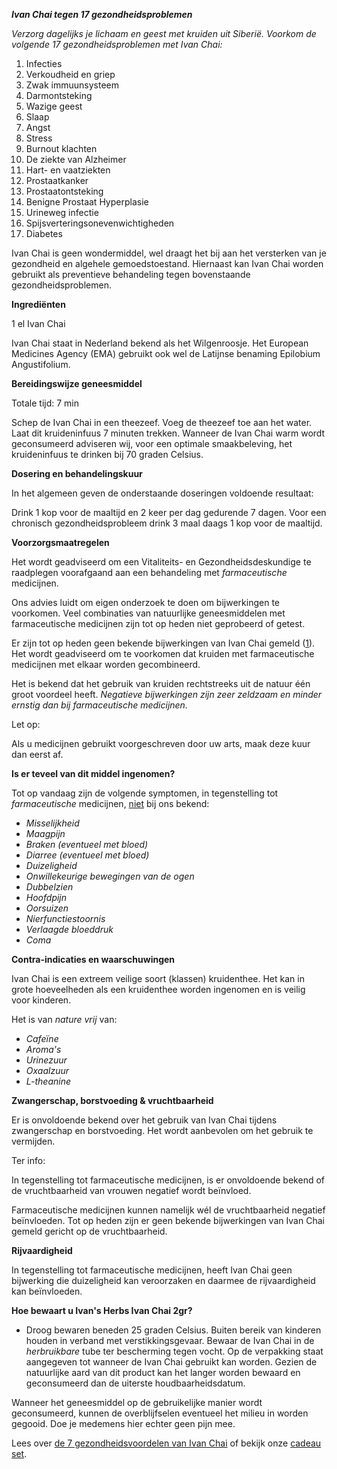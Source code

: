 ***_Ivan Chai tegen 17 gezondheidsproblemen_***


_Verzorg dagelijks je lichaam en geest met kruiden uit Siberië.
Voorkom de volgende 17 gezondheidsproblemen met Ivan Chai:_
1.  Infecties
2.  Verkoudheid en griep
3.  Zwak immuunsysteem
4.  Darmontsteking 
5.  Wazige geest
6.  Slaap
7.  Angst
8.  Stress
9.  Burnout klachten
10. De ziekte van Alzheimer
11. Hart- en vaatziekten
12. Prostaatkanker
13. Prostaatontsteking
14. Benigne Prostaat Hyperplasie
15. Urineweg infectie
16. Spijsverteringsonevenwichtigheden
17. Diabetes

Ivan Chai is geen wondermiddel, wel draagt het bij aan het versterken van je gezondheid en algehele gemoedstoestand. Hiernaast kan Ivan Chai worden gebruikt als preventieve behandeling tegen bovenstaande gezondheidsproblemen.

**Ingrediënten**

1 el Ivan Chai

Ivan Chai staat in Nederland bekend als het Wilgenroosje. Het European Medicines Agency (EMA) gebruikt ook wel de Latijnse benaming Epilobium Angustifolium. 

**Bereidingswijze geneesmiddel**

Totale tijd: 7 min

Schep de Ivan Chai in een theezeef. Voeg de theezeef toe aan het water. Laat dit kruideninfuus 7 minuten trekken. Wanneer de Ivan Chai warm wordt geconsumeerd adviseren wij, voor een optimale smaakbeleving, het kruideninfuus te drinken bij 70 graden Celsius. 

**Dosering en behandelingskuur**

In het algemeen geven de onderstaande doseringen voldoende resultaat:

Drink 1 kop voor de maaltijd en 2 keer per dag gedurende 7 dagen. Voor een chronisch gezondheidsprobleem drink 3 maal daags 1 kop voor de maaltijd.

**Voorzorgsmaatregelen**

Het wordt geadviseerd om een Vitaliteits- en Gezondheidsdeskundige te raadplegen voorafgaand aan een behandeling met _farmaceutische_ medicijnen.

Ons advies luidt om eigen onderzoek te doen om bijwerkingen te voorkomen. Veel combinaties van natuurlijke geneesmiddelen met farmaceutische medicijnen zijn tot op heden niet geprobeerd of getest.

Er zijn tot op heden geen bekende bijwerkingen van Ivan Chai gemeld ([1](https://www.webmd.com/vitamins/ai/ingredientmono-429/fireweed)). Het wordt geadviseerd om te voorkomen dat kruiden met farmaceutische medicijnen met elkaar worden gecombineerd.

Het is bekend dat het gebruik van kruiden rechtstreeks uit de natuur één groot voordeel heeft. _Negatieve bijwerkingen zijn zeer zeldzaam en minder ernstig dan bij farmaceutische medicijnen._

Let op:

Als u medicijnen gebruikt voorgeschreven door uw arts, maak deze kuur dan eerst af.

**Is er teveel van dit middel ingenomen?**

Tot op vandaag zijn de volgende symptomen, in tegenstelling tot _farmaceutische_ medicijnen, <span style="text-decoration: underline;">niet</span> bij ons bekend:

*   _Misselijkheid_
*   _Maagpijn_
*   _Braken (eventueel met bloed)_
*   _Diarree (eventueel met bloed)_
*   _Duizeligheid_
*   _Onwillekeurige bewegingen van de ogen_
*   _Dubbelzien_
*   _Hoofdpijn_
*   _Oorsuizen_
*   _Nierfunctiestoornis_
*   _Verlaagde bloeddruk_
*   _Coma_

**Contra-indicaties en waarschuwingen**

Ivan Chai is een extreem veilige soort (klassen) kruidenthee. Het kan in grote hoeveelheden als een kruidenthee worden ingenomen en is veilig voor kinderen.

Het is van _nature vrij_ van:

*   _Cafeïne_
*   _Aroma's_
*   _Urinezuur_
*   _Oxaalzuur_
*   _L-theanine_

**Zwangerschap, borstvoeding & vruchtbaarheid**

Er is onvoldoende bekend over het gebruik van Ivan Chai tijdens zwangerschap en borstvoeding. Het wordt aanbevolen om het gebruik te vermijden.

Ter info:

In tegenstelling tot farmaceutische medicijnen, is er onvoldoende bekend of de vruchtbaarheid van vrouwen negatief wordt beïnvloed.

Farmaceutische medicijnen kunnen namelijk wél de vruchtbaarheid negatief beïnvloeden. Tot op heden zijn er geen bekende bijwerkingen van Ivan Chai gemeld gericht op de vruchtbaarheid.

**Rijvaardigheid**

In tegenstelling tot farmaceutische medicijnen, heeft Ivan Chai geen bijwerking die duizeligheid kan veroorzaken en daarmee de rijvaardigheid kan beïnvloeden. 

**Hoe bewaart u Ivan's Herbs Ivan Chai 2gr?**

- Droog bewaren beneden 25 graden Celsius. Buiten bereik van kinderen houden in verband met verstikkingsgevaar. Bewaar de Ivan Chai in de _herbruikbare_ tube ter bescherming tegen vocht. Op de verpakking staat aangegeven tot wanneer de Ivan Chai gebruikt kan worden. Gezien de natuurlijke aard van dit product kan het langer worden bewaard en geconsumeerd dan de uiterste houdbaarheidsdatum.

Wanneer het geneesmiddel op de gebruikelijke manier wordt geconsumeerd, kunnen de overblijfselen eventueel het milieu in worden gegooid. Doe je medemens hier echter geen pijn mee.

Lees over [de 7 gezondheidsvoordelen van Ivan Chai](https://ivansherbs.nl/pages/de-7-gezondheidsvoordelen-van-ivan-chai "de 7 gezondheidsvoordelen van Ivan Chai") of bekijk onze [cadeau set](https://ivans-herbs-1-1.myshopify.com/?_ab=0&_fd=0&_sc=1 "Ivan Chai cadeau set").
